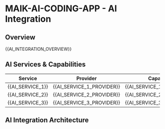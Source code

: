 # MAIK-AI-CODING-APP - AI Integration

## Overview

{{AI_INTEGRATION_OVERVIEW}}

## AI Services & Capabilities

| Service | Provider | Capability | Integration Method |
|---------|----------|------------|-------------------|
| {{AI_SERVICE_1}} | {{AI_SERVICE_1_PROVIDER}} | {{AI_SERVICE_1_CAPABILITY}} | {{AI_SERVICE_1_METHOD}} |
| {{AI_SERVICE_2}} | {{AI_SERVICE_2_PROVIDER}} | {{AI_SERVICE_2_CAPABILITY}} | {{AI_SERVICE_2_METHOD}} |
| {{AI_SERVICE_3}} | {{AI_SERVICE_3_PROVIDER}} | {{AI_SERVICE_3_CAPABILITY}} | {{AI_SERVICE_3_METHOD}} |

## AI Integration Architecture

